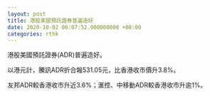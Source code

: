 ```yaml
---
layout: post
title: 港股美國預託證券普遍造好
date: 2020-10-02 06:07:52.000000000 +08:00
categories: rthk
---
```


港股美國預託證券(ADR)普遍造好。

以港元計，騰訊ADR折合報531.05元，比香港收市價升3.8%。

友邦ADR較香港收市升近3.6%；滙控、中移動ADR較香港收市升逾1%。
